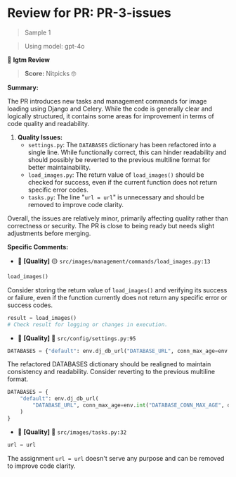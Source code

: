 # Review for PR: PR-3-issues

> Sample 1

> Using model: gpt-4o


🦉 **lgtm Review**

> **Score:** Nitpicks 🤓

**Summary:**

The PR introduces new tasks and management commands for image loading using Django and Celery. While the code is generally clear and logically structured, it contains some areas for improvement in terms of code quality and readability. 

1. **Quality Issues:** 
   - `settings.py`: The `DATABASES` dictionary has been refactored into a single line. While functionally correct, this can hinder readability and should possibly be reverted to the previous multiline format for better maintainability.
   - `load_images.py`: The return value of `load_images()` should be checked for success, even if the current function does not return specific error codes.
   - `tasks.py`: The line "`url = url`" is unnecessary and should be removed to improve code clarity.

Overall, the issues are relatively minor, primarily affecting quality rather than correctness or security. The PR is close to being ready but needs slight adjustments before merging.

**Specific Comments:**

- 🦉 **[Quality]** 🟡 `src/images/management/commands/load_images.py:13`




```python
load_images()
```


Consider storing the return value of `load_images()` and verifying its success or failure, even if the function currently does not return any specific error or success codes.

```python
result = load_images()
# Check result for logging or changes in execution.
```

- 🦉 **[Quality]** 🔵 `src/config/settings.py:95`




```python
DATABASES = {"default": env.dj_db_url("DATABASE_URL", conn_max_age=env.int("DATABASE_CONN_MAX_AGE", default=60))}
```


The refactored DATABASES dictionary should be realigned to maintain consistency and readability. Consider reverting to the previous multiline format.

```python
DATABASES = {
    "default": env.dj_db_url(
        "DATABASE_URL", conn_max_age=env.int("DATABASE_CONN_MAX_AGE", default=60)
    )
}
```

- 🦉 **[Quality]** 🔵 `src/images/tasks.py:32`




```python
url = url
```


The assignment `url = url` doesn't serve any purpose and can be removed to improve code clarity.